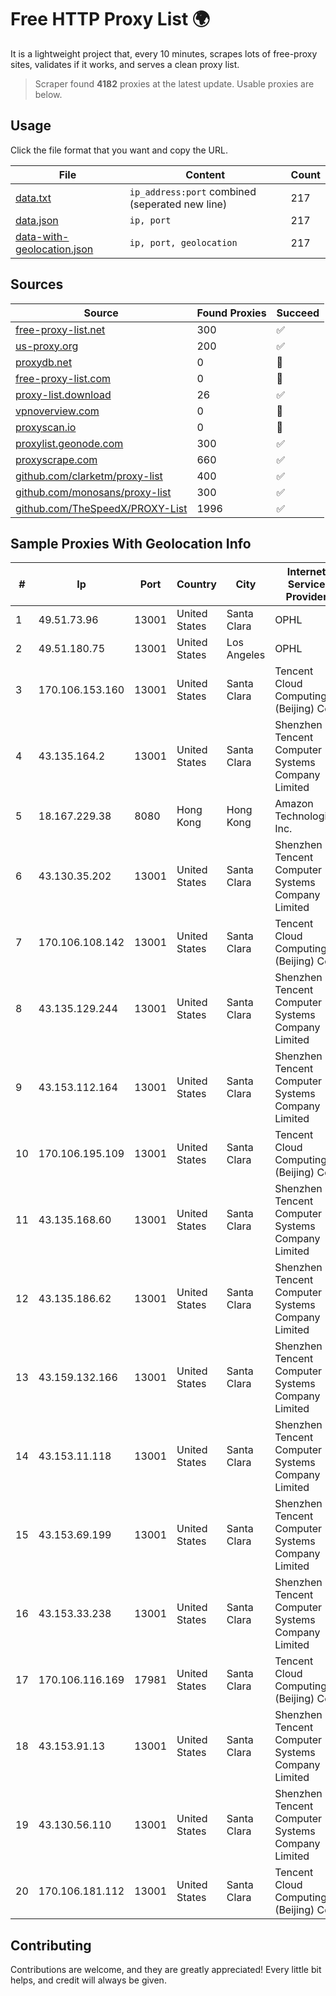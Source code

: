 
# Free HTTP Proxy List 🌍

It is a lightweight project that, every 10 minutes, scrapes lots of free-proxy sites, validates if it works, and serves a clean proxy list.


> Scraper found **4182** proxies at the latest update. Usable proxies are below.

## Usage

Click the file format that you want and copy the URL.


|File|Content|Count|
|----|-------|-----|
|[data.txt](https://raw.githubusercontent.com/themiralay/Proxy-List-World/master/data.txt)|`ip_address:port` combined (seperated new line)|217|
|[data.json](https://raw.githubusercontent.com/themiralay/Proxy-List-World/master/data.json)|`ip, port`|217|
|[data-with-geolocation.json](https://raw.githubusercontent.com/themiralay/Proxy-List-World/master/data-with-geolocation.json)|`ip, port, geolocation`|217|

## Sources

|Source|Found Proxies|Succeed|
|------|-------------|-------|
|[free-proxy-list.net](https://free-proxy-list.net)|300|✅|
|[us-proxy.org](https://www.us-proxy.org)|200|✅|
|[proxydb.net](http://proxydb.net)|0|🚫|
|[free-proxy-list.com](https://free-proxy-list.com/?page=&port=&type%5B%5D=http&type%5B%5D=https&up_time=0&search=Search)|0|🚫|
|[proxy-list.download](https://www.proxy-list.download/HTTP)|26|✅|
|[vpnoverview.com](https://vpnoverview.com/privacy/anonymous-browsing/free-proxy-servers)|0|🚫|
|[proxyscan.io](https://www.proxyscan.io)|0|🚫|
|[proxylist.geonode.com](https://proxylist.geonode.com/api/proxy-list?limit=300&page=1&sort_by=lastChecked&sort_type=desc&protocols=http,https)|300|✅|
|[proxyscrape.com](https://api.proxyscrape.com/v2/?request=displayproxies&protocol=http&timeout=10000&country=all&ssl=all&anonymity=all)|660|✅|
|[github.com/clarketm/proxy-list](https://raw.githubusercontent.com/clarketm/proxy-list/master/proxy-list-raw.txt)|400|✅|
|[github.com/monosans/proxy-list](https://raw.githubusercontent.com/monosans/proxy-list/main/proxies/http.txt)|300|✅|
|[github.com/TheSpeedX/PROXY-List](https://raw.githubusercontent.com/TheSpeedX/PROXY-List/master/http.txt)|1996|✅|


## Sample Proxies With Geolocation Info

|#|Ip|Port|Country|City|Internet Service Provider|
|-|--|----|-------|----|-------------------------|
|1|49.51.73.96|13001|United States|Santa Clara|OPHL|
|2|49.51.180.75|13001|United States|Los Angeles|OPHL|
|3|170.106.153.160|13001|United States|Santa Clara|Tencent Cloud Computing (Beijing) Co|
|4|43.135.164.2|13001|United States|Santa Clara|Shenzhen Tencent Computer Systems Company Limited|
|5|18.167.229.38|8080|Hong Kong|Hong Kong|Amazon Technologies Inc.|
|6|43.130.35.202|13001|United States|Santa Clara|Shenzhen Tencent Computer Systems Company Limited|
|7|170.106.108.142|13001|United States|Santa Clara|Tencent Cloud Computing (Beijing) Co|
|8|43.135.129.244|13001|United States|Santa Clara|Shenzhen Tencent Computer Systems Company Limited|
|9|43.153.112.164|13001|United States|Santa Clara|Shenzhen Tencent Computer Systems Company Limited|
|10|170.106.195.109|13001|United States|Santa Clara|Tencent Cloud Computing (Beijing) Co|
|11|43.135.168.60|13001|United States|Santa Clara|Shenzhen Tencent Computer Systems Company Limited|
|12|43.135.186.62|13001|United States|Santa Clara|Shenzhen Tencent Computer Systems Company Limited|
|13|43.159.132.166|13001|United States|Santa Clara|Shenzhen Tencent Computer Systems Company Limited|
|14|43.153.11.118|13001|United States|Santa Clara|Shenzhen Tencent Computer Systems Company Limited|
|15|43.153.69.199|13001|United States|Santa Clara|Shenzhen Tencent Computer Systems Company Limited|
|16|43.153.33.238|13001|United States|Santa Clara|Shenzhen Tencent Computer Systems Company Limited|
|17|170.106.116.169|17981|United States|Santa Clara|Tencent Cloud Computing (Beijing) Co|
|18|43.153.91.13|13001|United States|Santa Clara|Shenzhen Tencent Computer Systems Company Limited|
|19|43.130.56.110|13001|United States|Santa Clara|Shenzhen Tencent Computer Systems Company Limited|
|20|170.106.181.112|13001|United States|Santa Clara|Tencent Cloud Computing (Beijing) Co|



## Contributing

Contributions are welcome, and they are greatly appreciated! Every
little bit helps, and credit will always be given.

